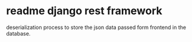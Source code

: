 # readme django rest framework 
deserialization process to store the json data passed form frontend
in the database. 
